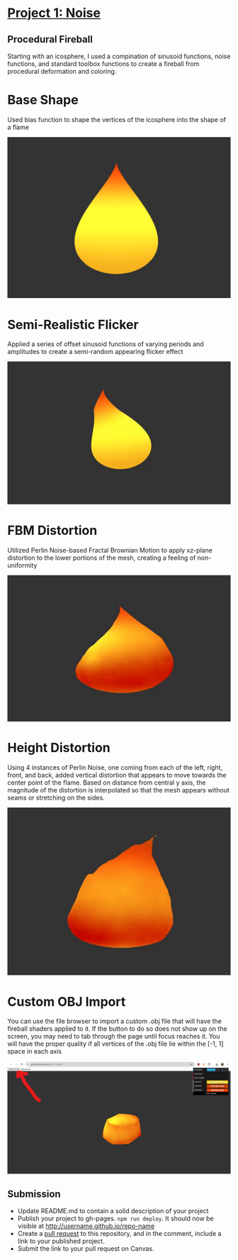 # [Project 1: Noise](https://github.com/CIS-566-Fall-2022/hw01-fireball-base)

## Procedural Fireball

Starting with an icosphere, I used a compination of sinusoid functions, noise functions, and standard toolbox functions to create a fireball from procedural deformation and coloring.

# Base Shape

Used bias function to shape the vertices of the icosphere into the shape of a flame

![Flame Silhouette](./images/fireball_layer1.png)

# Semi-Realistic Flicker

Applied a series of offset sinusoid functions of varying periods and amplitudes to create a semi-random appearing flicker effect

![Fireball Flickering](./images/fireball_layer2.png)

# FBM Distortion

Utilized Perlin Noise-based Fractal Brownian Motion to apply xz-plane distortion to the lower portions of the mesh, creating a feeling of non-uniformity

![Fireball Edge Distortion](./images/fireball_layer3.gif)

# Height Distortion

Using 4 instances of Perlin Noise, one coming from each of the left, right, front, and back, added vertical distortion that appears to move towards the center point of the flame. Based on distance from central y axis, the magnitude of the distortion is interpolated so that the mesh appears without seams or stretching on the sides.

![Fireball Height Distortion](./images/fireball_layer4.gif)

# Custom OBJ Import

You can use the file browser to import a custom .obj file that will have the fireball shaders applied to it. If the button to do so does not show up on the screen, you may need to tab through the page until focus reaches it. You will have the proper quality if all vertices of the .obj file lie within the [-1, 1] space in each axis

![Fireball Custom](./images/fireball_custom.png)



## Submission

- Update README.md to contain a solid description of your project
- Publish your project to gh-pages. `npm run deploy`. It should now be visible at http://username.github.io/repo-name
- Create a [pull request](https://help.github.com/articles/creating-a-pull-request/) to this repository, and in the comment, include a link to your published project.
- Submit the link to your pull request on Canvas.
